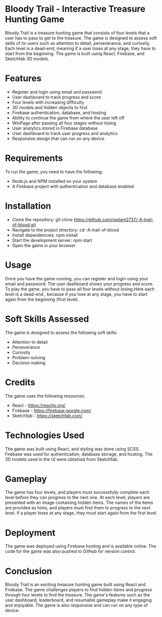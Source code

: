 # Bloody Trail - Interactive Treasure Hunting Game

Bloody Trail is a treasure hunting game that consists of four levels that a user has to pass to get to the treasure. The game is designed to assess soft skills of its users such as attention to detail, perseverance, and curiosity. Each level is a dead-end, meaning if a user loses at any stage, they have to start from the beginning. The game is built using React, Firebase, and Sketchfab 3D models.

# Features

- Register and login using email and password
- User dashboard to track progress and score
- Four levels with increasing difficulty
- 3D models and hidden objects to find
- Firebase authentication, database, and hosting
- Ability to continue the game from where the user left off
- WinPage after passing all four stages without losing
- User analytics stored in Firebase database
- User dashboard to track user progress and analytics
- Responsive design that can run on any device

# Requirements

To run the game, you need to have the following:

- Node.js and NPM installed on your system
- A Firebase project with authentication and database enabled

# Installation

- Clone the repository: git clone https://github.com/vedant2737/-A-trail-of-blood.git 
- Navigate to the project directory: cd -A-trail-of-blood
- Install dependencies: npm install
- Start the development server: npm start
- Open the game in your browser

# Usage

Once you have the game running, you can register and login using your email and password. The user dashboard shows your progress and score. To play the game, you have to pass all four levels without losing.Here each level is a dead-end , because if you lose at any stage, you have to start again from the beginning (first level).

# Soft Skills Assessed

The game is designed to assess the following soft skills:

- Attention to detail
- Perseverance
- Curiosity
- Problem-solving
- Decision making

# Credits
The game uses the following resources:

- React - https://reactjs.org/
- Firebase - https://firebase.google.com/
- Sketchfab - https://sketchfab.com/

# Technologies Used

The game was built using React, and styling was done using SCSS. Firebase was used for authentication, database storage, and hosting. The 3D models used in the UI were obtained from Sketchfab.

# Gameplay

The game has four levels, and players must successfully complete each level before they can progress to the next one. At each level, players are presented with an image containing hidden items. The names of the items are provided as hints, and players must find them to progress to the next level. If a player loses at any stage, they must start again from the first level.

# Deployment

The game was deployed using Firebase hosting and is available online. The code for the game was also pushed to GitHub for version control.

# Conclusion

Bloody Trail is an exciting treasure hunting game built using React and Firebase. The game challenges players to find hidden items and progress through four levels to find the treasure. The game's features such as the user dashboard, leaderboard, and resumable gameplay make it engaging and enjoyable. The game is also responsive and can run on any type of device.

